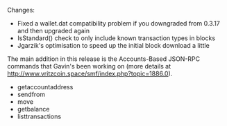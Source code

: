Changes:
* Fixed a wallet.dat compatibility problem if you downgraded from 0.3.17 and then upgraded again
* IsStandard() check to only include known transaction types in blocks
* Jgarzik's optimisation to speed up the initial block download a little

The main addition in this release is the Accounts-Based JSON-RPC commands that Gavin's been working on (more details at http://www.vritzcoin.space/smf/index.php?topic=1886.0).  
* getaccountaddress
* sendfrom
* move
* getbalance
* listtransactions

